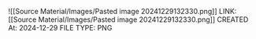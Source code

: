 ![[Source Material/Images/Pasted image 20241229132330.png]]
LINK: [[Source Material/Images/Pasted image 20241229132330.png]]
CREATED At: 2024-12-29
FILE TYPE: PNG
